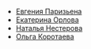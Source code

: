 * [Евгения Паризьена](Евгения%20Паризьена)
* [Екатерина Орлова](Екатерина%20Орлова)
* [Наталья Нестерова](Наталья%20Нестерова)
* [Ольга Коротаева](Ольга%20Коротаева)